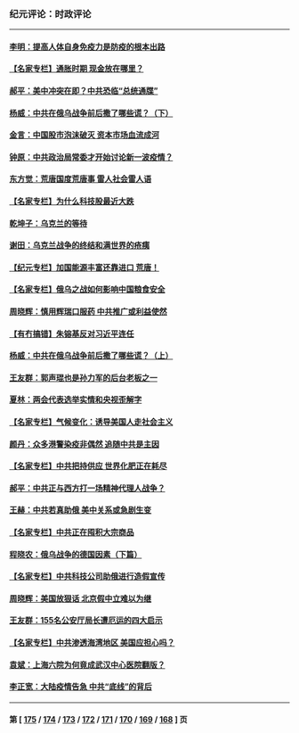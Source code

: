 ### 纪元评论：时政评论
---
#### [李明：提高人体自身免疫力是防疫的根本出路](../../pages/nsc1025/n13656507.md) 
#### [【名家专栏】通胀时期 现金放在哪里？](../../pages/nsc1025/n13656019.md) 
#### [郝平：美中冲突在即？中共恐临“总统通牒”](../../pages/nsc1025/n13654156.md) 
#### [杨威：中共在俄乌战争前后撒了哪些谎？（下）](../../pages/nsc1025/n13654414.md) 
#### [金言：中国股市泡沫破灭 资本市场血流成河](../../pages/nsc1025/n13654101.md) 
#### [钟原：中共政治局常委才开始讨论新一波疫情？](../../pages/nsc1025/n13653873.md) 
#### [东方觉：荒唐国度荒唐事 雷人社会雷人语](../../pages/nsc1025/n13654292.md) 
#### [【名家专栏】为什么科技股最近大跌](../../pages/nsc1025/n13653268.md) 
#### [乾坤子：乌克兰的等待](../../pages/nsc1025/n13654196.md) 
#### [谢田：乌克兰战争的终结和满世界的疮痍](../../pages/nsc1025/n13653997.md) 
#### [【纪元专栏】加国能源丰富还靠进口 荒唐！](../../pages/nsc1025/n13648376.md) 
#### [【名家专栏】俄乌之战如何影响中国粮食安全](../../pages/nsc1025/n13653309.md) 
#### [周晓辉：慎用辉瑞口服药 中共推广或利益使然](../../pages/nsc1025/n13653571.md) 
#### [【有冇搞错】朱镕基反对习近平连任](../../pages/nsc1025/n13651375.md) 
#### [杨威：中共在俄乌战争前后撒了哪些谎？（上）](../../pages/nsc1025/n13648748.md) 
#### [王友群：郭声琨也是孙力军的后台老板之一](../../pages/nsc1025/n13651590.md) 
#### [夏林：两会代表选举实情和央视歪解字](../../pages/nsc1025/n13651558.md) 
#### [【名家专栏】气候变化：诱导美国人走社会主义](../../pages/nsc1025/n13649863.md) 
#### [颜丹：众多港警染疫非偶然 追随中共是主因](../../pages/nsc1025/n13651328.md) 
#### [【名家专栏】中共把持供应 世界化肥正在耗尽](../../pages/nsc1025/n13650452.md) 
#### [郝平：中共正与西方打一场精神代理人战争？](../../pages/nsc1025/n13651327.md) 
#### [王赫：中共若真助俄 美中关系或急剧生变](../../pages/nsc1025/n13648488.md) 
#### [【名家专栏】中共正在囤积大宗商品](../../pages/nsc1025/n13647717.md) 
#### [程晓农：俄乌战争的德国因素（下篇）](../../pages/nsc1025/n13648327.md) 
#### [【名家专栏】中共科技公司助俄进行造假宣传](../../pages/nsc1025/n13647728.md) 
#### [周晓辉：美国放狠话 北京假中立难以为继](../../pages/nsc1025/n13647931.md) 
#### [王友群：155名公安厅局长遭厄运的四大启示](../../pages/nsc1025/n13646314.md) 
#### [【名家专栏】中共渗透海湾地区 美国应担心吗？](../../pages/nsc1025/n13642995.md) 
#### [袁斌：上海六院为何竟成武汉中心医院翻版？](../../pages/nsc1025/n13647348.md) 
#### [李正宽：大陆疫情告急 中共“底线”的背后](../../pages/nsc1025/n13647062.md) 

---
#### 第 [ [175](./175.md) / [174](./174.md) / [173](./173.md) / [172](./172.md) / [171](./171.md) / [170](./170.md) / [169](./169.md) / [168](./168.md) ] 页

